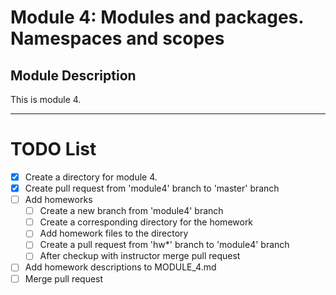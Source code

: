 # Module 4: Modules and packages. Namespaces and scopes

## Module Description
This is module 4.


---

# TODO List

- [x] Create a directory for module 4.
- [x] Create pull request from 'module4' branch to 'master' branch
- [ ] Add homeworks
  - [ ] Create a new branch from 'module4' branch
  - [ ] Create a corresponding directory for the homework
  - [ ] Add homework files to the directory
  - [ ] Create a pull request from 'hw*' branch to 'module4' branch
  - [ ] After checkup with instructor merge pull request
- [ ] Add homework descriptions to MODULE_4.md
- [ ] Merge pull request